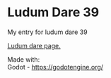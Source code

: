 Ludum Dare 39
=============

My entry for ludum dare 39

[Ludum dare page.](https://ldjam.com/events/ludum-dare/39/power-defence)

Made with:     
    Godot - https://godotengine.org/   
